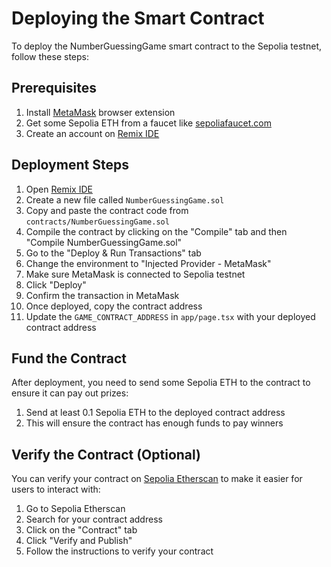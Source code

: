 # Deploying the Smart Contract

To deploy the NumberGuessingGame smart contract to the Sepolia testnet, follow these steps:

## Prerequisites

1. Install [MetaMask](https://metamask.io/) browser extension
2. Get some Sepolia ETH from a faucet like [sepoliafaucet.com](https://sepoliafaucet.com/)
3. Create an account on [Remix IDE](https://remix.ethereum.org/)

## Deployment Steps

1. Open [Remix IDE](https://remix.ethereum.org/)
2. Create a new file called `NumberGuessingGame.sol`
3. Copy and paste the contract code from `contracts/NumberGuessingGame.sol`
4. Compile the contract by clicking on the "Compile" tab and then "Compile NumberGuessingGame.sol"
5. Go to the "Deploy & Run Transactions" tab
6. Change the environment to "Injected Provider - MetaMask"
7. Make sure MetaMask is connected to Sepolia testnet
8. Click "Deploy"
9. Confirm the transaction in MetaMask
10. Once deployed, copy the contract address
11. Update the `GAME_CONTRACT_ADDRESS` in `app/page.tsx` with your deployed contract address

## Fund the Contract

After deployment, you need to send some Sepolia ETH to the contract to ensure it can pay out prizes:

1. Send at least 0.1 Sepolia ETH to the deployed contract address
2. This will ensure the contract has enough funds to pay winners

## Verify the Contract (Optional)

You can verify your contract on [Sepolia Etherscan](https://sepolia.etherscan.io/) to make it easier for users to interact with:

1. Go to Sepolia Etherscan
2. Search for your contract address
3. Click on the "Contract" tab
4. Click "Verify and Publish"
5. Follow the instructions to verify your contract

